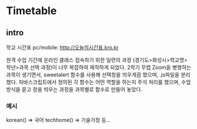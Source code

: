 # Timetable
## intro
학교 시간표
pc/mobile: http://오늘의시간표.kro.kr

원격 수업 기간에 온라인 클래스 접속하기 위한 일련의 과정 (경기도>화성시>학교명>학년>과목 선택 과정)이 너무 복잡하여 제작하게 되었다.
2학기 무렵 Zoom을 병행하는 과목이 생기면서, sweetalert 함수를 사용해 선택창을 띄우게끔 했으며, .js파일을 분리했다.
자바스크립트에서 정의된 각 함수는 어떤 역할을 하는지 주석 처리를 했으며, 수업방식을 묻고 창을 띄우는 과정을 과목별로 함수로 만들어 놓았다.

### 예시
korean() => 국어
techhome() => 기술가정
등...

